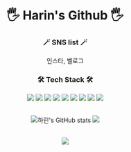 <div align="center">
  
<!-- ![header](https://capsule-render.vercel.app/api?type=Waving&color=F1BDB0&height=200&section=header&text=하린's&nbsp;github&fontColor=ffffff&fontSize=70&animation=fadeIn&fontAlignY=55) -->

  <h1> 🖐️ Harin's Github 🖐️</h1>
  
<!--[![Hits](https://hits.seeyoufarm.com/api/count/incr/badge.svg?url=https://github.com/hlleee&count_bg=%23E46F90&title_bg=%23555555&icon=github.svg&icon_color=%23E7E7E7&title=hits&edge_flat=false)](https://hits.seeyoufarm.com) -->

  
<h3 align="center"> 🪄 SNS list 🪄 </h3>
인스타, 벨로그
  
<h3 align="center"> 🛠 Tech Stack 🛠 </h3>
<img src="https://img.shields.io/badge/c-A8B9CC?style=for-the-badge&logo=C&logoColor=white">
<img src="https://img.shields.io/badge/JAVA-007396?style=for-the-badge&logo=java&logoColor=white">
<img src="https://img.shields.io/badge/android-3DDC84?style=for-the-badge&logo=android&logoColor=white">
<img src="https://img.shields.io/badge/javascript-F7DF1E?style=for-the-badge&logo=javascript&logoColor=black">
<img src="https://img.shields.io/badge/node.js-339933?style=for-the-badge&logo=nodedotjs&logoColor=white">
<img src="https://img.shields.io/badge/html-E34F26?style=for-the-badge&logo=html5&logoColor=white">
<img src="https://img.shields.io/badge/css-1572B6?style=for-the-badge&logo=css3&logoColor=white">
<img src="https://img.shields.io/badge/oracle-F80000?style=for-the-badge&logo=oracle&logoColor=white">
<img src="https://img.shields.io/badge/mysql-4479A1?style=for-the-badge&logo=mysql&logoColor=white">


<br>
<br>
  
![하린's GitHub stats](https://github-readme-stats.vercel.app/api?username=hlleee&show_icons=true&theme=gruvbox_light)
<img src="https://github-readme-stats.vercel.app/api/top-langs/?username=hlleee&layout=compact">
  
<br>
  
<img src="https://ghchart.rshah.org/ffa500/hlleee" />
<!-- FFA500 -->

</div>


